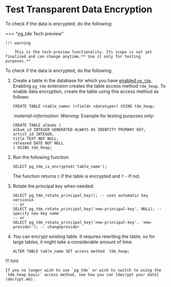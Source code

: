 # Test Transparent Data Encryption

To check if the data is encrypted, do the following:

=== "pg_tde Tech preview"

    !!! warning

        This is the tech preview functionality. Its scope is not yet finalized and can change anytime.** Use it only for testing purposes.**

To check if the data is encrypted, do the following:

1. Create a table in the database for which you have [enabled `pg_tde`](setup.md). Enabling `pg_tde`    extension creates the table access method `tde_heap`. To enable data encryption, create the table using this access method as follows:

    ```
    CREATE TABLE <table_name> (<field> <datatype>) USING tde_heap;
    ```

    <i warning>:material-information: Warning:</i> Example for testing purposes only:

    ```
    CREATE TABLE albums (
    album_id INTEGER GENERATED ALWAYS AS IDENTITY PRIMARY KEY,
    artist_id INTEGER,
    title TEXT NOT NULL,
    released DATE NOT NULL
    ) USING tde_heap;
    ```

2. Run the following function:

    ```
    SELECT pg_tde_is_encrypted('table_name');
    ```

    The function returns `t` if the table is encrypted and `f` - if not.

3. Rotate the principal key when needed:

    ```
    SELECT pg_tde_rotate_principal_key(); -- uses automatic key versionin
    -- or
    SELECT pg_tde_rotate_principal_key('new-principal-key', NULL); -- specify new key name
    -- or
    SELECT pg_tde_rotate_principal_key('new-principal-key', 'new-provider'); -- changeprovider
    ```

4. You can encrypt existing table. It requires rewriting the table, so for large tables, it might take a considerable amount of time.

    ```
    ALTER TABLE table_name SET access method  tde_heap;
    ```

!!! hint

    If you no longer wish to use `pg_tde` or wish to switch to using the `tde_heap_basic` access method, see how you can [decrypt your data](decrypt.md).
